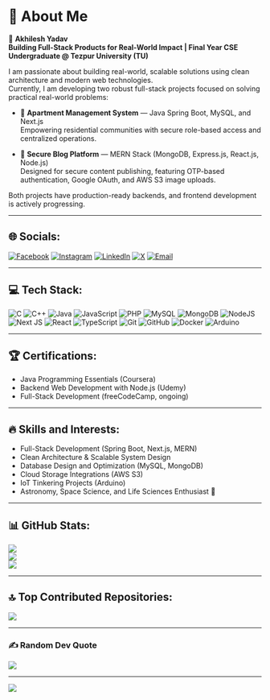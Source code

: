 # 💫 About Me
🚀 **Akhilesh Yadav**  
**Building Full-Stack Products for Real-World Impact | Final Year CSE Undergraduate @ Tezpur University (TU)**

I am passionate about building real-world, scalable solutions using clean architecture and modern web technologies.  
Currently, I am developing two robust full-stack projects focused on solving practical real-world problems:

- 🏢 **Apartment Management System** — Java Spring Boot, MySQL, and Next.js  
  Empowering residential communities with secure role-based access and centralized operations.

- 📝 **Secure Blog Platform** — MERN Stack (MongoDB, Express.js, React.js, Node.js)  
  Designed for secure content publishing, featuring OTP-based authentication, Google OAuth, and AWS S3 image uploads.

Both projects have production-ready backends, and frontend development is actively progressing.

---

## 🌐 Socials:
[![Facebook](https://img.shields.io/badge/Facebook-%231877F2.svg?logo=Facebook&logoColor=white)](https://facebook.com/AK2KB2)
[![Instagram](https://img.shields.io/badge/Instagram-%23E4405F.svg?logo=Instagram&logoColor=white)](https://instagram.com/akhil_ak2kb2)
[![LinkedIn](https://img.shields.io/badge/LinkedIn-%230077B5.svg?logo=linkedin&logoColor=white)](https://linkedin.com/in/akhileshyadavak2kb2)
[![X](https://img.shields.io/badge/X-black.svg?logo=X&logoColor=white)](https://x.com/akhil_ak2kb2)
[![Email](https://img.shields.io/badge/Email-D14836?logo=gmail&logoColor=white)](mailto:akhileshyadav.dev@gmail.com)

---

## 💻 Tech Stack:
![C](https://img.shields.io/badge/c-%2300599C.svg?style=for-the-badge&logo=c&logoColor=white)
![C++](https://img.shields.io/badge/c++-%2300599C.svg?style=for-the-badge&logo=c%2B%2B&logoColor=white)
![Java](https://img.shields.io/badge/java-%23ED8B00.svg?style=for-the-badge&logo=openjdk&logoColor=white)
![JavaScript](https://img.shields.io/badge/javascript-%23323330.svg?style=for-the-badge&logo=javascript&logoColor=%23F7DF1E)
![PHP](https://img.shields.io/badge/php-%23777BB4.svg?style=for-the-badge&logo=php&logoColor=white)
![MySQL](https://img.shields.io/badge/mysql-4479A1.svg?style=for-the-badge&logo=mysql&logoColor=white)
![MongoDB](https://img.shields.io/badge/MongoDB-%234ea94b.svg?style=for-the-badge&logo=mongodb&logoColor=white)
![NodeJS](https://img.shields.io/badge/node.js-6DA55F?style=for-the-badge&logo=node.js&logoColor=white)
![Next JS](https://img.shields.io/badge/Next-black?style=for-the-badge&logo=next.js&logoColor=white)
![React](https://img.shields.io/badge/react-%2320232a.svg?style=for-the-badge&logo=react&logoColor=%2361DAFB)
![TypeScript](https://img.shields.io/badge/typescript-%23007ACC.svg?style=for-the-badge&logo=typescript&logoColor=white)
![Git](https://img.shields.io/badge/git-%23F05033.svg?style=for-the-badge&logo=git&logoColor=white)
![GitHub](https://img.shields.io/badge/github-%23121011.svg?style=for-the-badge&logo=github&logoColor=white)
![Docker](https://img.shields.io/badge/docker-%230db7ed.svg?style=for-the-badge&logo=docker&logoColor=white)
![Arduino](https://img.shields.io/badge/-Arduino-00979D?style=for-the-badge&logo=Arduino&logoColor=white)

---

## 🏆 Certifications:
- Java Programming Essentials (Coursera)
- Backend Web Development with Node.js (Udemy)
- Full-Stack Development (freeCodeCamp, ongoing)

---

## 🔥 Skills and Interests:
- Full-Stack Development (Spring Boot, Next.js, MERN)
- Clean Architecture & Scalable System Design
- Database Design and Optimization (MySQL, MongoDB)
- Cloud Storage Integrations (AWS S3)
- IoT Tinkering Projects (Arduino)
- Astronomy, Space Science, and Life Sciences Enthusiast 🚀

---

## 📊 GitHub Stats:
![](https://github-readme-stats.vercel.app/api?username=akhil-2kb2&theme=tokyonight&hide_border=false&include_all_commits=true&count_private=true)<br/>
![](https://github-readme-streak-stats.herokuapp.com?user=akhil-2kb2&theme=tokyonight&hide_border=false)<br/>
![](https://github-readme-stats.vercel.app/api/top-langs/?username=akhil-2kb2&theme=tokyonight&hide_border=false&layout=compact)

---

## 🔝 Top Contributed Repositories:
![](https://github-contributor-stats.vercel.app/api?username=akhil-2kb2&limit=5&theme=tokyonight&combine_all_yearly_contributions=true)

---

### ✍️ Random Dev Quote
![](https://quotes-github-readme.vercel.app/api?type=horizontal&theme=tokyonight)

---

[![](https://visitcount.itsvg.in/api?id=akhil-2kb2&icon=0&color=0)](https://visitcount.itsvg.in)

<!-- Proudly created with GPRM ( https://gprm.itsvg.in ) -->

